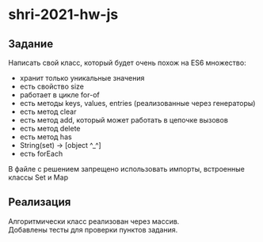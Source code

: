 # shri-2021-hw-js

## Задание

Написать свой класс, который будет очень похож на ES6 множество:

- хранит только уникальные значения
- есть свойство size
- работает в цикле for-of
- есть методы keys, values, entries (реализованные через генераторы)
- есть метод clear
- есть метод add, который может работать в цепочке вызовов
- есть метод delete
- есть метод has
- String(set) -> [object ^_^]
- есть forEach

В файле с решением запрещено использовать импорты, встроенные классы Set и Map

## Реализация

Алгоритмически класс реализован через массив.   
Добавлены тесты для проверки пунктов задания.   
